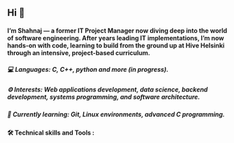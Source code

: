 ## Hi 👋

<!--
**shahnajsc/shahnajsc** is a ✨ _special_ ✨ repository because its `README.md` (this file) appears on your GitHub profile.
-->
#### I’m Shahnaj — a former IT Project Manager now diving deep into the world of software engineering. After years leading IT implementations, I’m now hands-on with code, learning to build from the ground up at Hive Helsinki through an intensive, project-based curriculum.
##### 💻 Languages: C, C++, python and more (in progress).
##### ⚙️ Interests: Web applications development, data science, backend development, systems programming, and software architecture.
##### 🌱 Currently learning: Git, Linux environments, advanced C programming.
#### 🛠️ Technical skills and Tools :
